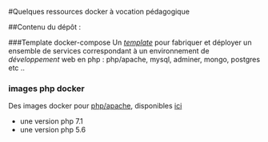 #Quelques ressources docker à vocation pédagogique

##Contenu du dépôt :

###Template docker-compose
Un [*template*](boilerplates/php.dev.boilerplate/?fileviewer=file-view-default ) pour fabriquer et déployer
un ensemble de services correspondant à un environnement de *développement* web en php : php/apache, mysql, adminer, mongo, postgres etc ..

### images php docker
Des images docker pour [php/apache](php), disponibles [ici](https://hub.docker.com/r/canals/php/)
* une version php 7.1
* une version php 5.6
